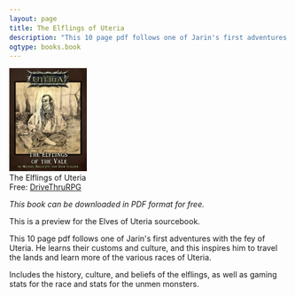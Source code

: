 ```yaml
---
layout: page
title: The Elflings of Uteria
description: "This 10 page pdf follows one of Jarin's first adventures with the fey of Uteria. He learns their customs and culture, and this inspires him to learn more."
ogtype: books.book
---
```


<div class="left dtrpg cover"><img src="/media/covers/the_elflings_of_the_vale.jpg" alt="The Elflings of Uteria"><br />The Elflings of Uteria</a><br><span class="small-text">Free: <a target="_blank" href="http://rpg.drivethrustuff.com/product/113927/The-Elflings-of-Uteria?affiliate_id=646556">DriveThruRPG</a></span></div>

_This book can be downloaded in PDF format for free._

This is a preview for the Elves of Uteria sourcebook.

This 10 page pdf follows one of Jarin's first adventures with the fey of Uteria. He learns their customs and culture, and this inspires him to travel the lands and learn more of the various races of Uteria.

Includes the history, culture, and beliefs of the elflings, as well as gaming stats for the race and stats for the unmen monsters.

